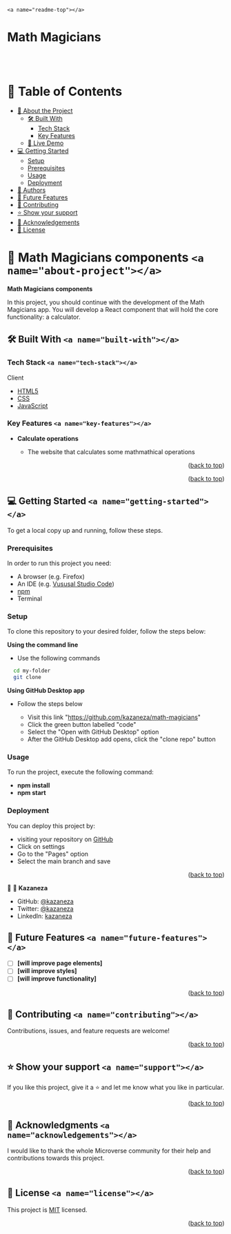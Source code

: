 `<a name="readme-top"></a>`

<div>

<h1><b>Math Magicians</b></h1><br/><br/>

</div>

# 📗 Table of Contents

- [📖 About the Project](#about-project)
  - [🛠 Built With](#built-with)
    - [Tech Stack](#tech-stack)
    - [Key Features](#key-features)
  - [🚀 Live Demo](#live-demo)
- [💻 Getting Started](#getting-started)
  - [Setup](#setup)
  - [Prerequisites](#prerequisites)
  - [Usage](#usage)
  - [Deployment](#triangular_flag_on_post-deployment)
- [👥 Authors](#authors)
- [🔭 Future Features](#future-features)
- [🤝 Contributing](#contributing)
- [⭐️ Show your support](#support)
- [🙏 Acknowledgements](#acknowledgements)
- [📝 License](#license)

# 📖 Math Magicians components `<a name="about-project"></a>`

**Math Magicians components**

In this project, you should continue with the development of the Math Magicians app. You will develop a React component that will hold the core functionality: a calculator.

## 🛠 Built With `<a name="built-with"></a>`

### Tech Stack `<a name="tech-stack"></a>`

<summary>Client</summary>
<ul>
  <li><a href="https://html.com/html5/">HTML5</a></li>
  <li><a href="https://developer.mozilla.org/en-US/docs/Learn/CSS/First_steps/What_is_CSS">CSS</a></li>
  <li><a href="https://www.javascript.com/">JavaScript</a></li>
</ul>

### Key Features `<a name="key-features"></a>`

- **Calculate operations**

  - The website that calculates some mathmathical operations

<p align="right">(<a href="#readme-top">back to top</a>)</p>

<p align="right">(<a href="#readme-top">back to top</a>)</p>

## 💻 Getting Started `<a name="getting-started"></a>`

To get a local copy up and running, follow these steps.

### Prerequisites

In order to run this project you need:

- A browser (e.g. Firefox)
- An IDE (e.g. [Vususal Studio Code](https://code.visualstudio.com/download))
- [npm](https://nodejs.org/en/)
- Terminal

### Setup

To clone this repository to your desired folder, follow the steps below:

**Using the command line**

- Use the following commands

```sh
  cd my-folder
  git clone
```

**Using GitHub Desktop app**

- Follow the steps below

  - Visit this link "https://github.com/kazaneza/math-magicians"
  - Click the green button labelled "code"
  - Select the "Open with GitHub Desktop" option
  - After the GitHub Desktop add opens, click the "clone repo" button

### Usage

To run the project, execute the following command:

- **npm install**
- **npm start**

### Deployment

You can deploy this project by:

- visiting your repository on [GitHub](https://github.com/kazaneza/math-magicians)
- Click on settings
- Go to the "Pages" option
- Select the main branch and save

<p align="right">(<a href="#readme-top">back to top</a>)</p>

👤 👤 **Kazaneza**

- GitHub: [@kazaneza](https://github.com/kazaneza)
- Twitter: [@kazaneza](https://twitter.com/kazaneza)
- LinkedIn: [kazaneza](https://www.linkedin.com/in/gentil-kazaneza/)

## 🔭 Future Features `<a name="future-features"></a>`

- [ ] **[will improve page elements]**
- [ ] **[will improve styles]**
- [ ] **[will improve functionality]**

<p align="right">(<a href="#readme-top">back to top</a>)</p>

## 🤝 Contributing `<a name="contributing"></a>`

Contributions, issues, and feature requests are welcome!

<p align="right">(<a href="#readme-top">back to top</a>)</p>

## ⭐️ Show your support `<a name="support"></a>`

If you like this project, give it a ⭐️ and let me know what you like in particular.

<p align="right">(<a href="#readme-top">back to top</a>)</p>

## 🙏 Acknowledgments `<a name="acknowledgements"></a>`

I would like to thank the whole Microverse community for their help and contributions towards this project.

<p align="right">(<a href="#readme-top">back to top</a>)</p>

## 📝 License `<a name="license"></a>`

This project is [MIT](./LICENSE) licensed.

<p align="right">(<a href="#readme-top">back to top</a>)</p>
